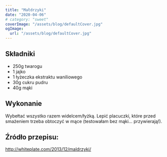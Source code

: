 ```yaml
---
title: "Małdrzyki"
date: "2020-04-06"
# category: "sweet"
coverImage: "/assets/blog/defaultCover.jpg"
ogImage:
  url: "/assets/blog/defaultCover.jpg"
---
```


## Składniki

- 250g twarogu
- 1 jajko
- 1 łyżeczka ekstraktu waniliowego
- 30g cukru pudru
- 40g mąki

## Wykonanie

Wybełtać wszystko razem widelcem/łyżką. Lepić placuczki, które przed smażeniem trzeba obtoczyć w mące (testowałam bez mąki... przywierają!).

## Źródło przepisu:

<http://whiteplate.com/2013/12/maldrzyki/>
